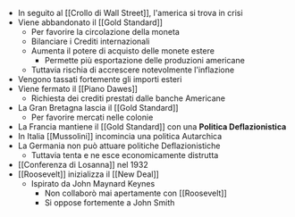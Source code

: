 - In seguito al [[Crollo di Wall Street]], l'america si trova in crisi
- Viene abbandonato il [[Gold Standard]]
	- Per favorire la circolazione della moneta
	- Bilanciare i Crediti internazionali
	- Aumenta il potere di acquisto delle monete estere
		- Permette più esportazione delle produzioni americane
	- Tuttavia rischia di accrescere notevolmente l'inflazione
- Vengono tassati fortemente gli importi esteri
- Viene fermato il [[Piano Dawes]]
	- Richiesta dei crediti prestati dalle banche Americane
- La Gran Bretagna lascia il [[Gold Standard]]
	- Per favorire mercati nelle colonie
- La Francia mantiene il [[Gold Standard]] con una **Politica Deflazionistica**
- In Italia [[Mussolini]] incomincia una politica Autarchica
- La Germania non può attuare politiche Deflazionistiche
	- Tuttavia tenta e ne esce economicamente distrutta
- [[Conferenza di Losanna]] nel 1932
- [[Roosevelt]] inizializza il [[New Deal]]
	- Ispirato da John Maynard Keynes
		- Non collaborò mai apertamente con [[Roosevelt]]
		- Si oppose fortemente a John Smith